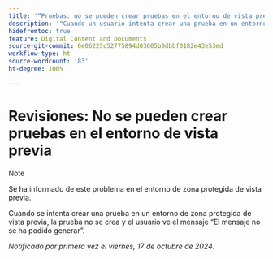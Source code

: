```yaml
---
title: '“Pruebas: no se pueden crear pruebas en el entorno de vista previa”'
description: '"Cuando un usuario intenta crear una prueba en un entorno de zona protegida de vista previa, la prueba no se crea y el usuario ve un mensaje ‘El mensaje no se ha podidio generar’".'
hidefromtoc: true
feature: Digital Content and Documents
source-git-commit: 6e06225c52775894d03605b0dbbf0182e43e53ed
workflow-type: ht
source-wordcount: '83'
ht-degree: 100%

---
```



# Revisiones: No se pueden crear pruebas en el entorno de vista previa

>[!NOTE]
>
>Se ha informado de este problema en el entorno de zona protegida de vista previa.

Cuando se intenta crear una prueba en un entorno de zona protegida de vista previa, la prueba no se crea y el usuario ve el mensaje “El mensaje no se ha podido generar”.

_Notificado por primera vez el viernes, 17 de octubre de 2024._
